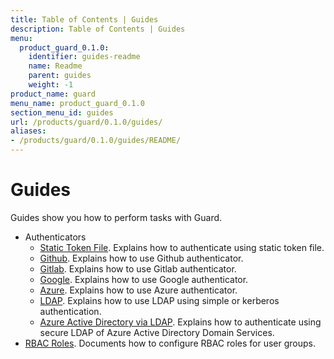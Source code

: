 ```yaml
---
title: Table of Contents | Guides
description: Table of Contents | Guides
menu:
  product_guard_0.1.0:
    identifier: guides-readme
    name: Readme
    parent: guides
    weight: -1
product_name: guard
menu_name: product_guard_0.1.0
section_menu_id: guides
url: /products/guard/0.1.0/guides/
aliases:
- /products/guard/0.1.0/guides/README/
---
```


# Guides

Guides show you how to perform tasks with Guard.

- Authenticators
  - [Static Token File](/products/guard/0.1.0/guides/authenticator/static_token_file). Explains how to authenticate using static token file.
  - [Github](/products/guard/0.1.0/guides/authenticator/github). Explains how to use Github authenticator.
  - [Gitlab](/products/guard/0.1.0/guides/authenticator/gitlab). Explains how to use Gitlab authenticator.
  - [Google](/products/guard/0.1.0/guides/authenticator/google). Explains how to use Google authenticator.
  - [Azure](/products/guard/0.1.0/guides/authenticator/azure). Explains how to use Azure authenticator.
  - [LDAP](/products/guard/0.1.0/guides/authenticator/ldap). Explains how to use LDAP using simple or kerberos authentication.
  - [Azure Active Directory via LDAP](/products/guard/0.1.0/guides/authenticator/ldap_azure). Explains how to authenticate using secure LDAP of Azure Active Directory Domain Services.
- [RBAC Roles](/products/guard/0.1.0/guides/rbac). Documents how to configure RBAC roles for user groups.
